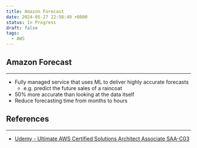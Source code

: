 ```yaml
---
title: Amazon Forecast
date: 2024-05-27 22:58:49 +0800
status: In Progress
draft: false
tags:
  - AWS
---
```

## Amazon Forecast
---
- Fully managed service that uses ML to deliver highly accurate forecasts
	- e.g. predict the future sales of a raincoat
- 50% more accurate than looking at the data itself
- Reduce forecasting time from months to hours

## References
---
- [Udemy - Ultimate AWS Certified Solutions Architect Associate SAA-C03](https://www.udemy.com/course/aws-certified-solutions-architect-associate-saa-c03)
